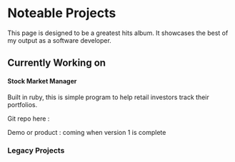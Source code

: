 # Noteable Projects
This page is designed to be a greatest hits album. It showcases the best of my output as a software developer.

## Currently Working on

#### Stock Market Manager

Built in ruby, this is simple program to help retail investors track their portfolios.

Git repo here : 

Demo or product : coming when version 1 is complete

### Legacy Projects

